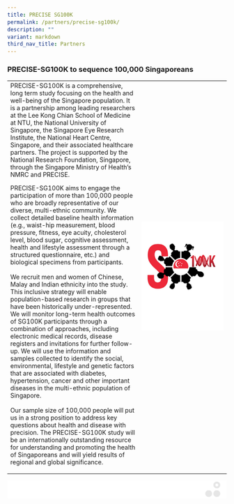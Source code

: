 ```yaml
---
title: PRECISE SG100K
permalink: /partners/precise-sg100k/
description: ""
variant: markdown
third_nav_title: Partners
---
```

### PRECISE-SG100K to sequence 100,000 Singaporeans

<table>
	<tbody>
		<tr>
			<td style="width:60%">
PRECISE-SG100K is a comprehensive, long term study focusing on the health and well-being of the Singapore population. It is a partnership among leading researchers at the Lee Kong Chian School of Medicine at NTU, the National University of Singapore, the Singapore Eye Research Institute, the National Heart Centre, Singapore, and their associated healthcare partners. The project is supported by the National Research Foundation, Singapore, through the Singapore Ministry of Health’s NMRC and PRECISE. 
				
PRECISE-SG100K aims to engage the participation of more than 100,000 people who are broadly representative of our diverse, multi-ethnic community. We collect detailed baseline health information (e.g., waist-hip measurement, blood pressure, fitness, eye acuity, cholesterol level, blood sugar, cognitive assessment, health and lifestyle assessment through a structured questionnaire, etc.) and biological specimens from participants.
<br><br>
We recruit men and women of Chinese, Malay and Indian ethnicity into the study. This inclusive strategy will enable population-based research in groups that have been historically under-represented. We will monitor long-term health outcomes of SG100K participants through a combination of approaches, including electronic medical records, disease registers and invitations for further follow-up. We will use the information and samples collected to identify the social, environmental, lifestyle and genetic factors that are associated with diabetes, hypertension, cancer and other important diseases in the multi-ethnic population of Singapore.
<br><br>
Our sample size of 100,000 people will put us in a strong position to address key questions about health and disease with precision. The PRECISE-SG100K study will be an internationally outstanding resource for understanding and promoting the health of Singaporeans and will yield results of regional and global significance.
			</td>
			<td style="width:40%">
				<img src="/images/Collaborate/Partners/sg100k-logo.png">
			</td>
			</tr></tbody></table>
			
![](/images/Banners/banners_page%20footer%203%20-%20grey.png)